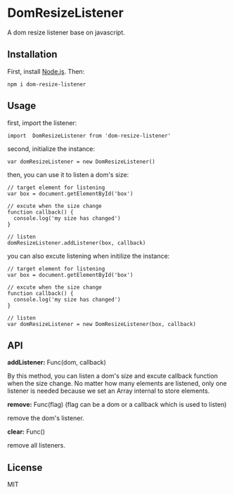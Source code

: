 # DomResizeListener

A dom resize listener base on javascript.

## Installation

First, install [Node.js][0]. Then:

```
npm i dom-resize-listener
```

## Usage

first, import the listener:

```
import  DomResizeListener from 'dom-resize-listener'
```

second, initialize the instance:

```
var domResizeListener = new DomResizeListener()
```

then, you can use it to listen a dom's size:

```
// target element for listening
var box = document.getElementById('box')

// excute when the size change
function callback() {
  console.log('my size has changed')
}

// listen
domResizeListener.addListener(box, callback)
```

you can also excute listening when initilize the instance:

```
// target element for listening
var box = document.getElementById('box')

// excute when the size change
function callback() {
  console.log('my size has changed')
}

// listen
var domResizeListener = new DomResizeListener(box, callback)
```

## API

**addListener:** Func(dom, callback)

By this method, you can listen a dom's size and excute callback function when the size change. No matter how many elements are listened, only one listener is needed because we set an Array internal to store elements.

**remove:** Func(flag) (flag can be a dom or a callback which is used to listen)

remove the dom's listener.

**clear:** Func()

remove all listeners.

## License

MIT

[0]: http://nodejs.org
